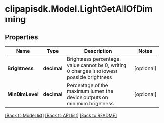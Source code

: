 # clipapisdk.Model.LightGetAllOfDimming

## Properties

Name | Type | Description | Notes
------------ | ------------- | ------------- | -------------
**Brightness** | **decimal** | Brightness percentage. value cannot be 0, writing 0 changes it to lowest possible brightness | [optional] 
**MinDimLevel** | **decimal** | Percentage of the maximum lumen the device outputs on minimum brightness | [optional] 

[[Back to Model list]](../README.md#documentation-for-models) [[Back to API list]](../README.md#documentation-for-api-endpoints) [[Back to README]](../README.md)

